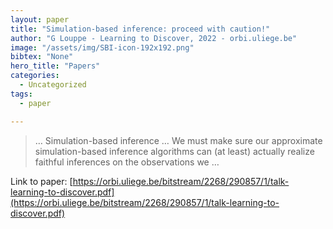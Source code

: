```yaml
---
layout: paper
title: "Simulation-based inference: proceed with caution!"
author: "G Louppe - Learning to Discover, 2022 - orbi.uliege.be"
image: "/assets/img/SBI-icon-192x192.png"
bibtex: "None"
hero_title: "Papers"
categories:
  - Uncategorized
tags:
  - paper

---
```

>… Simulation-based inference … We must make sure our approximate simulation-based inference algorithms can (at least) actually realize faithful inferences on the observations we …

Link to paper: [https://orbi.uliege.be/bitstream/2268/290857/1/talk-learning-to-discover.pdf](https://orbi.uliege.be/bitstream/2268/290857/1/talk-learning-to-discover.pdf)



